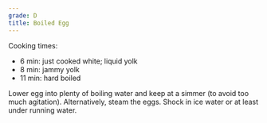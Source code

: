 ```yaml
---
grade: D
title: Boiled Egg
---
```


Cooking times:
- 6 min: just cooked white; liquid yolk
- 8 min: jammy yolk
- 11 min: hard boiled


Lower egg into plenty of boiling water and keep at a simmer (to avoid too much agitation). 
Alternatively, steam the eggs. Shock in ice water or at least under running water.